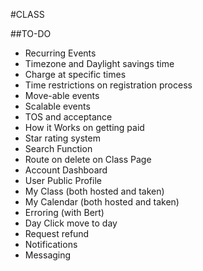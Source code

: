 #CLASS

##TO-DO
* Recurring Events
* Timezone and Daylight savings time
* Charge at specific times
* Time restrictions on registration process
* Move-able events
* Scalable events
* TOS and acceptance
* How it Works on getting paid
* Star rating system
* Search Function
* Route on delete on Class Page
* Account Dashboard
* User Public Profile
* My Class (both hosted and taken)
* My Calendar (both hosted and taken)
* Erroring (with Bert)
* Day Click move to day
* Request refund
* Notifications
* Messaging


